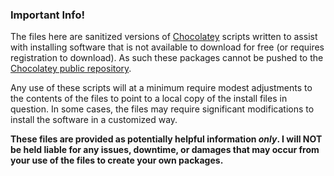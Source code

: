 ### Important Info!
The files here are sanitized versions of [Chocolatey](https://chocolatey.org/packages) scripts written to assist with installing software that is not available to download for free (or requires registration to download).  As such these packages cannot be pushed to the [Chocolatey public repository](https://chocolatey.org/packages).  

Any use of these scripts will at a minimum require modest adjustments to the contents of the files to point to a local copy of the install files in question.  In some cases, the files may require significant modifications to install the software in a customized way.

**These files are provided as potentially helpful information *only*.  I will NOT be held liable for any issues, downtime, or damages that may occur from your use of the files to create your own packages.**